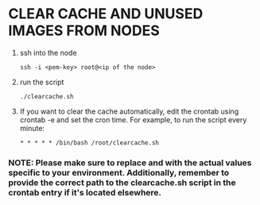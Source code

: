 # CLEAR CACHE AND UNUSED IMAGES FROM NODES

1. ssh into the node 

   `ssh -i <pem-key> root@<ip of the node>`

2. run the script

   `./clearcache.sh`

3. If you want to clear the cache automatically, edit the crontab using crontab -e and set the cron time. 
   For example, to run the script every minute:

   `* * * * * /bin/bash /root/clearcache.sh`

### NOTE: Please make sure to replace <pem-key> and <ip-of-the node> with the actual values specific to your environment. Additionally, remember to provide the correct path to the clearcache.sh script in the crontab entry if it's located elsewhere.


   